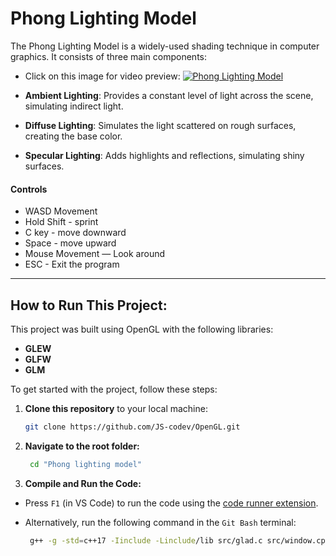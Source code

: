 
# Phong Lighting Model

The Phong Lighting Model is a widely-used shading technique in computer graphics. It consists of three main components:

- Click on this image for video preview:
[![Phong Lighting Model](https://img.youtube.com/vi/5p5zjIDg9Vw/maxresdefault.jpg)](https://youtu.be/5p5zjIDg9Vw)

- **Ambient Lighting**: Provides a constant level of light across the scene, simulating indirect light.
- **Diffuse Lighting**: Simulates the light scattered on rough surfaces, creating the base color.
- **Specular Lighting**: Adds highlights and reflections, simulating shiny surfaces.

#### Controls

- WASD Movement
- Hold Shift - sprint
- C key - move downward
- Space - move upward
- Mouse Movement — Look around
- ESC - Exit the program

---

## How to Run This Project:

This project was built using OpenGL with the following libraries:
- **GLEW**
- **GLFW**
- **GLM**

To get started with the project, follow these steps:

1. **Clone this repository** to your local machine:
   ```bash
   git clone https://github.com/JS-codev/OpenGL.git
   ```

2. **Navigate to the root folder:**
   ```bash
    cd "Phong lighting model"
   ```
3. **Compile and Run the Code:**
- Press `F1` (in VS Code) to run the code using the [code runner extension](https://marketplace.visualstudio.com/items?itemName=formulahendry.code-runner).
- Alternatively, run the following command in the `Git Bash` terminal:

   ```bash
    g++ -g -std=c++17 -Iinclude -Linclude/lib src/glad.c src/window.cpp src/main.cpp -lglfw3dll -lopengl32 -o build/run.exe && build/run.exe
   ```
   